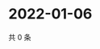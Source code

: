 # 2022-01-06

共 0 条

<!-- BEGIN WEIBO -->
<!-- 最后更新时间 Thu Jan 06 2022 13:13:31 GMT+0800 (China Standard Time) -->

<!-- END WEIBO -->
